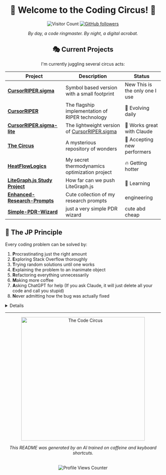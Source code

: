 <div align="center">

  # 🎪 Welcome to the Coding Circus! 🎪


  
  ![Visitor Count](https://visitor-badge.laobi.icu/badge?page_id=johnpeterman72.johnpeterman72)
  [![GitHub followers](https://img.shields.io/github/followers/johnpeterman72?label=Follow&style=social)](https://github.com/johnpeterman72)
  
  *By day, a code ringmaster. By night, a digital acrobat.*


## 🎭 Current Projects

I'm currently juggling several circus acts:

| Project | Description | Status |
|---------|-------------|--------|
|**[CursorRIPER.sigma](https://github.com/johnpeterman72/CursorRIPER.sigma)**| Symbol based version with a small footprint | New This is the only one I use |
|**[CursorRIPER](https://github.com/johnpeterman72/CursorRIPER)** | The flagship implementation of RIPER technology | 🌟 Evolving daily |
|**[CursorRIPER.sigma-lite](https://github.com/johnpeterman72/CursorRIPER.sigma-lite)** | The lightweight version of [CursorRIPER.sigma](https://github.com/johnpeterman72/CursorRIPER.sigma) | 🌟 Works great with Claude |
| **[The Circus](https://github.com/johnpeterman72/The-Circus)** | A mysterious repository of wonders | 🎪 Accepting new performers |
| **[HeatFlowLogics](https://github.com/johnpeterman72/HeatFlowLogics)** | My secret thermodynamics optimization project | 🔥 Getting hotter |
| **[LiteGraph.js Study Project](https://github.com/johnpeterman72/LiteGraph.js-Study)** | How far can we push LiteGraph.js | 🧠 Learning |
| **[Enhanced-Research-Prompts](https://github.com/johnpeterman72/Enhanced-Research-Prompts)**| Cute collection of my research prompts| engineering|
| **[Simple-PDR-Wizard](https://github.com/johnpeterman72/Simple-PDR-Wizard)**| just a very simple PDR wizard| cute abd cheap|

</div>

## 🧠 The JP Principle

Every coding problem can be solved by:

1. **P**rocrastinating just the right amount
2. **E**xploring Stack Overflow thoroughly
3. **T**rying random solutions until one works
4. **E**xplaining the problem to an inanimate object
5. **R**efactoring everything unnecessarily
6. **M**aking more coffee
7. **A**sking ChatGPT for help (If you ask Claude, it will just delete all your code and call you stupid)
8. **N**ever admitting how the bug was actually fixed


<details>

`direct.()`



</details>

---

<div align="center">
  <img src="https://raw.githubusercontent.com/johnpeterman72/johnpeterman72/main/assets/code_circus.png" width="400" alt="The Code Circus"/>
  
  <br>
  
  *This README was generated by an AI trained on caffeine and keyboard shortcuts.*
 
  <br>
  
  <!-- Secret comment: The cake is a lie, but the code is real -->
  
  <img src="https://komarev.com/ghpvc/?username=johnpeterman72&style=flat-square&color=blueviolet" alt="Profile Views Counter"/>
</div>
